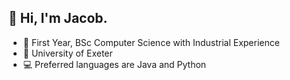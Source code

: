 ## 👋 Hi, I'm Jacob.

- 📝 First Year, BSc Computer Science with Industrial Experience
- 📍  University of Exeter
- 💻 Preferred languages are Java and Python
